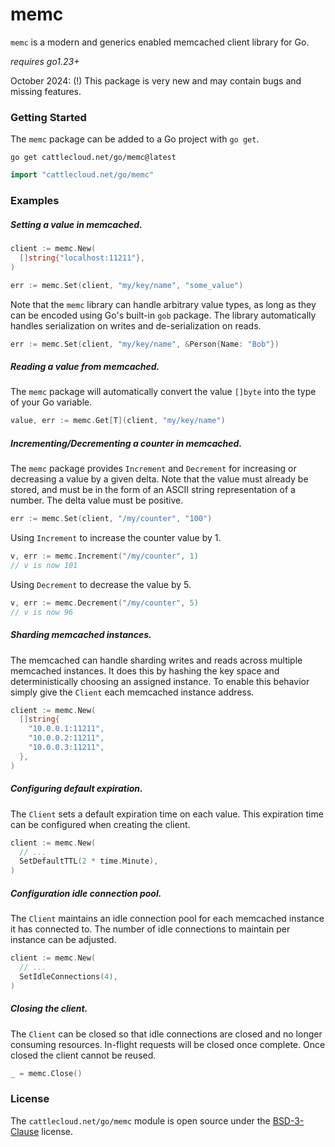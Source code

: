 # memc

`memc` is a modern and generics enabled memcached client library for Go.

_requires go1.23+_

October 2024:
(!) This package is very new and may contain bugs and missing features.

### Getting Started

The `memc` package can be added to a Go project with `go get`.

```shell
go get cattlecloud.net/go/memc@latest
```

```go
import "cattlecloud.net/go/memc"
```

### Examples

##### Setting a value in memcached.

```go
client := memc.New(
  []string{"localhost:11211"},
)

err := memc.Set(client, "my/key/name", "some_value")
```

Note that the `memc` library can handle arbitrary value types, as long as they
can be encoded using Go's built-in `gob` package. The library automatically
handles serialization on writes and de-serialization on reads.

```go
err := memc.Set(client, "my/key/name", &Person{Name: "Bob"})
```

##### Reading a value from memcached.

The `memc` package will automatically convert the value `[]byte` into the type
of your Go variable.

```go
value, err := memc.Get[T](client, "my/key/name")
```

##### Incrementing/Decrementing a counter in memcached.

The `memc` package provides `Increment` and `Decrement` for increasing or
decreasing a value by a given delta. Note that the value must already be stored,
and must be in the form of an ASCII string representation of a number. The delta
value must be positive.

```go
err := memc.Set(client, "/my/counter", "100")
```

Using `Increment` to increase the counter value by 1.

```go
v, err := memc.Increment("/my/counter", 1)
// v is now 101
```

Using `Decrement` to decrease the value by 5.

```go
v, err := memc.Decrement("/my/counter", 5)
// v is now 96
```

##### Sharding memcached instances.

The memcached can handle sharding writes and reads across multiple memcached
instances. It does this by hashing the key space and deterministically choosing
an assigned instance. To enable this behavior simply give the `Client` each
memcached instance address.

```go
client := memc.New(
  []string{
    "10.0.0.1:11211",
    "10.0.0.2:11211",
    "10.0.0.3:11211",
  },
)
```

##### Configuring default expiration.

The `Client` sets a default expiration time on each value. This expiration time
can be configured when creating the client.

```go
client := memc.New(
  // ...
  SetDefaultTTL(2 * time.Minute),
)
```

##### Configuration idle connection pool.

The `Client` maintains an idle connection pool for each memcached instance it
has connected to. The number of idle connections to maintain per instance can be
adjusted.

```go
client := memc.New(
  // ...
  SetIdleConnections(4),
)
```

##### Closing the client.

The `Client` can be closed so that idle connections are closed and no longer
consuming resources. In-flight requests will be closed once complete. Once
closed the client cannot be reused.

```go
_ = memc.Close()
```

### License

The `cattlecloud.net/go/memc` module is open source under the [BSD-3-Clause](LICENSE) license.
